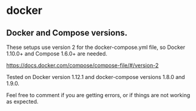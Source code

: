 # docker

## Docker and Compose versions.

These setups use version 2 for the docker-compose.yml file, so Docker 1.10.0+ and Compose 1.6.0+ are needed.

https://docs.docker.com/compose/compose-file/#/version-2

Tested on Docker version 1.12.1 and docker-compose versions 1.8.0 and 1.9.0.

Feel free to comment if you are getting errors, or if things are not working as expected.
